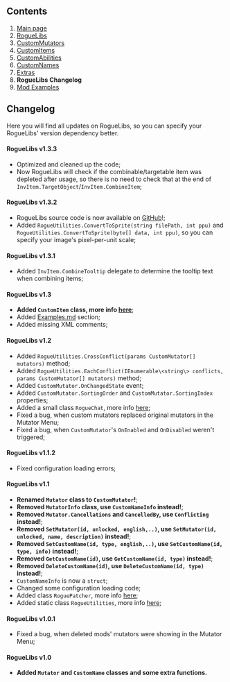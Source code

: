 ## Contents ##

1. [Main page](https://github.com/Abbysssal/RogueLibs)
2. [RogueLibs](./RogueLibs.md)
3. [CustomMutators](./CustomMutators.md)
4. [CustomItems](./CustomItems.md)
5. [CustomAbilities](./CustomAbilities.md)
6. [CustomNames](./CustomNames.md)
7. [Extras](./Extras.md)
8. **RogueLibs Changelog**
9. [Mod Examples](./Examples.md)

## Changelog ##
Here you will find all updates on RogueLibs, so you can specify your RogueLibs' version dependency better.

#### RogueLibs v1.3.3 ####
* Optimized and cleaned up the code;
* Now RogueLibs will check if the combinable/targetable item was depleted after usage, so there is no need to check that at the end of `InvItem.TargetObject`/`InvItem.CombineItem`;

#### RogueLibs v1.3.2 ####
* RogueLibs source code is now available on [GitHub](https://github.com/Abbysssal/RogueLibs)!;
* Added `RogueUtilities.ConvertToSprite(string filePath, int ppu)` and `RogueUtilities.ConvertToSprite(byte[] data, int ppu)`, so you can specify your image's pixel-per-unit scale;

#### RogueLibs v1.3.1 ####
* Added `InvItem.CombineTooltip` delegate to determine the tooltip text when combining items;

#### RogueLibs v1.3 ####
* **Added `CustomItem` class, more info [here](./CustomItems.md)**;
* Added [Examples.md](./Examples.md) section;
* Added missing XML comments;

#### RogueLibs v1.2 ####
* Added `RogueUtilities.CrossConflict(params CustomMutator[] mutators)` method;
* Added `RogueUtilities.EachConflict(IEnumerable\<string\> conflicts, params CustomMutator[] mutators)` method;
* Added `CustomMutator.OnChangedState` event;
* Added `CustomMutator.SortingOrder` and `CustomMutator.SortingIndex` properties;
* Added a small class `RogueChat`, more info [here](./Extras.md#roguechat);
* Fixed a bug, when custom mutators replaced original mutators in the Mutator Menu;
* Fixed a bug, when `CustomMutator`'s `OnEnabled` and `OnDisabled` weren't triggered;

#### RogueLibs v1.1.2 ####
* Fixed configuration loading errors;

#### RogueLibs v1.1 ####
* **Renamed `Mutator` class to `CustomMutator`!**;
* **Removed `MutatorInfo` class, use `CustomNameInfo` instead!**;
* **Removed `Mutator.Cancellations` and `CancelledBy`, use `Conflicting` instead!**;
* **Removed `SetMutator(id, unlocked, english,..)`, use `SetMutator(id, unlocked, name, description)` instead!**;
* **Removed `SetCustomName(id, type, english,..)`, use `SetCustomName(id, type, info)` instead!**;
* **Removed `GetCustomName(id)`, use `GetCustomName(id, type)` instead!**;
* **Removed `DeleteCustomName(id)`, use `DeleteCustomName(id, type)` instead!**;
* `CustomNameInfo` is now a `struct`;
* Changed some configuration loading code;
* Added class `RoguePatcher`, more info [here](./Extras.md#roguepatcher);
* Added static class `RogueUtilities`, more info [here](./Extras.md#rogueutilities);

#### RogueLibs v1.0.1 ####
* Fixed a bug, when deleted mods' mutators were showing in the Mutator Menu;

#### RogueLibs v1.0 ####
* **Added `Mutator` and `CustomName` classes and some extra functions.**